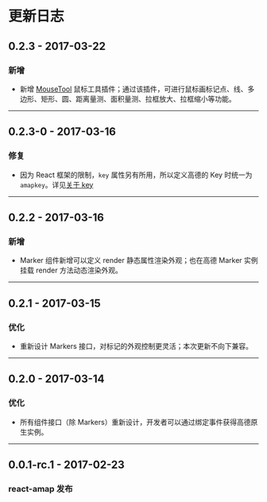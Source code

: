# 更新日志

## 0.2.3    - 2017-03-22

### 新增

* 新增 [MouseTool](https://elemefe.github.io/react-amap/components/mousetool) 鼠标工具插件；通过该插件，可进行鼠标画标记点、线、多边形、矩形、圆、距离量测、面积量测、拉框放大、拉框缩小等功能。

---

## 0.2.3-0  - 2017-03-16

### 修复

* 因为 React 框架的限制，`key` 属性另有所用，所以定义高德的 Key 时统一为 `amapkey`。详见[关于 key](https://elemefe.github.io/react-amap/articles/start#关于-key)

---

## 0.2.2 - 2017-03-16

### 新增

* Marker 组件新增可以定义 render 静态属性渲染外观；也在高德 Marker 实例挂载 render 方法动态渲染外观。

---

## 0.2.1 - 2017-03-15

### 优化

* 重新设计 Markers 接口，对标记的外观控制更灵活；本次更新不向下兼容。

---

## 0.2.0  - 2017-03-14

### 优化

* 所有组件接口（除 Markers）重新设计，开发者可以通过绑定事件获得高德原生实例。

---

## 0.0.1-rc.1 - 2017-02-23

### react-amap 发布
